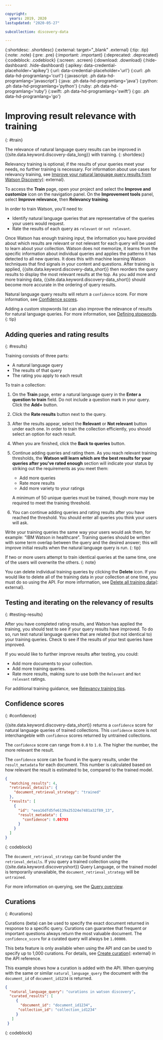 ```yaml
---

copyright:
  years: 2019, 2020
lastupdated: "2020-05-27"

subcollection: discovery-data

---
```


{:shortdesc: .shortdesc}
{:external: target="_blank" .external}
{:tip: .tip}
{:note: .note}
{:pre: .pre}
{:important: .important}
{:deprecated: .deprecated}
{:codeblock: .codeblock}
{:screen: .screen}
{:download: .download}
{:hide-dashboard: .hide-dashboard}
{:apikey: data-credential-placeholder='apikey'} 
{:url: data-credential-placeholder='url'}
{:curl: .ph data-hd-programlang='curl'}
{:javascript: .ph data-hd-programlang='javascript'}
{:java: .ph data-hd-programlang='java'}
{:python: .ph data-hd-programlang='python'}
{:ruby: .ph data-hd-programlang='ruby'}
{:swift: .ph data-hd-programlang='swift'}
{:go: .ph data-hd-programlang='go'}

# Improving result relevance with training
{: #train}

<!-- c/s help for the *Train* page. Do not delete.  -->

The relevance of natural language query results can be improved in {{site.data.keyword.discovery-data_long}} with training. 
{: shortdesc}

Relevancy training is optional; if the results of your queries meet your needs, no further training is necessary. For information about use cases for relevancy training, see [Improve your natural language query results from Watson Discovery](https://developer.ibm.com/blogs/improving-your-natural-language-query-results-from-watson-discovery/){: external}.

To access the **Train** page, open your project and select the **Improve and customize** icon on the navigation panel. On the **Improvement tools** panel, select **Improve relevance**, then **Relevancy training**.

In order to train Watson, you'll need to:

  -   Identify natural language queries that are representative of the queries your users would request.
  -   Rate the results of each query as `relevant` or `not relevant`.

Once Watson has enough training input, the information you have provided about which results are relevant or not relevant for each query will be used to learn about your collection. Watson does not memorize, it learns from the specific information about individual queries and applies the patterns it has detected to all new queries. It does this with machine learning Watson techniques that find signals in your content and questions. After training is applied, {{site.data.keyword.discovery-data_short}} then reorders the query results to display the most relevant results at the top. As you add more and more training data, {{site.data.keyword.discovery-data_short}} should become more accurate in the ordering of query results.

Natural language query results will return a `confidence` score. For more information, see [Confidence scores](/docs/discovery-data?topic=discovery-data-train#confidence).

Adding a custom stopwords list can also improve the relevance of results for natural language queries. For more information, see [Defining stopwords](/docs/discovery-data?topic=discovery-data-search-settings#stopwords).
{: tip}


## Adding queries and rating results
{: #results}

Training consists of three parts:
-   A natural language query
-   The results of that query
-   The rating you apply to each result

To train a collection:

1.  On the **Train** page, enter a natural language query in the **Enter a question to train** field. Do not include a question mark in your query. Click the **Add+** button.
1.  Click the **Rate results** button next to the query.
1.  After the results appear, select the **Relevant** or **Not relevant** button under each one. In order to train the collection efficiently, you should select an option for each result.
1.  When you are finished, click the **Back to queries** button.
1.  Continue adding queries and rating them. As you reach relevant training thresholds, the **Watson will learn which are the best results for your queries after you've rated enough** section will indicate your status by striking out the requirements as you meet them:
    - Add more queries
    - Rate more results
    - Add more variety to your ratings
    
    A minimum of 50 unique queries must be trained, though more may be required to meet the training threshold. 
1.  You can continue adding queries and rating results after you have reached the threshold. You should enter all queries you think your users will ask.

Write your training queries the same way your users would ask them, for example: "IBM Watson in healthcare". Training queries should be written with some term overlap between the query and the desired answer; this will improve initial results when the natural language query is run.
{: tip}

If two or more users attempt to train identical queries at the same time, one of the users will overwrite the others.
{: note}

You can delete individual training queries by clicking the **Delete** icon. If you would like to delete all of the training data in your collection at one time, you must do so using the API. For more information, see [Delete all training data](https://{DomainName}/discovery-data#delete-all-training-data){: external}. 

## Testing and iterating on the relevancy of results
{: #testing-results}

After you have completed rating results, and Watson has applied the training, you should test to see if your query results have improved. To do so, run test natural language queries that are related (but not identical to) your training queries. Check to see if the results of your test queries have improved.

If you would like to further improve results after testing, you could:
-   Add more documents to your collection.
-   Add more training queries.
-   Rate more results, making sure to use both the `Relevant` and `Not relevant` ratings.

For additional training guidance, see [Relevancy training tips](/docs/discovery-data?topic=discovery-data-relevancy-tips).

## Confidence scores
{: #confidence}

{{site.data.keyword.discovery-data_short}} returns a `confidence` score for natural language queries of trained collections. This `confidence` score is not interchangeble with `confidence` scores returned by untrained collections.

The `confidence` score can range from `0.0` to `1.0`. The higher the number, the more relevant the result.

The `confidence` score can be found in the query results, under the `result_metadata` for each document. This number is calculated based on how relevant the result is estimated to be, compared to the trained model. 

```JSON
{
  "matching_results": 4,
  "retrieval_details": {
    "document_retrieval_strategy": "trained"
  },
  "results": [
    {
	  "id": "eea16dfd5fe6139a25324e7481a32f89_13",
	  "result_metadata": {
	    "confidence": 0.08793
	  }
    }
  ]
}
```
{: codeblock}

The `document_retrieval_strategy` can be found under the `retrieval_details`. If you query a trained collection using the {{site.data.keyword.discoveryshort}} Query Language, or the trained model is temporarily unavailable, the `document_retrieval_strategy` will be `untrained`.

For more information on querying, see the [Query overview](/docs/discovery-data?topic=discovery-data-query-concepts).


## Curations
{: #curations}

Curations (beta) can be used to specify the exact document returned in response to a specific query. Curations can guarantee that frequent or important questions always return the most valuable document. The `confidence_score` for a curated query will always be `1.00000`.

This beta feature is only available when using the API and can be used to specify up to 1,000 curations. For details, see [Create curation](https://{DomainName}/apidocs/discovery-data#create-curation){: external} in the API reference.

This example shows how a curation is added with the API. When querying with the same or similar `natural_language_query` the document with the `document_id` of `document_id1234` is returned.

```JSON
{
  "natural_language_query": "curations in watson discovery",
  "curated_results": [
     {
       "document_id": "document_id1234",
      "collection_id": "collection_id1234"
     }
   ]
 }
```
{: codeblock}